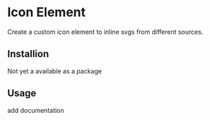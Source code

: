 # Icon Element
Create a custom icon element to inline svgs from different sources.

## Installion
Not yet a available as a package

## Usage
add documentation
